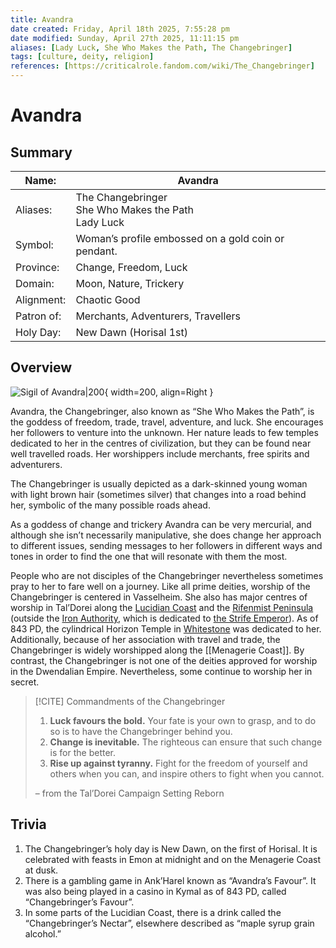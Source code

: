 ```yaml
---
title: Avandra
date created: Friday, April 18th 2025, 7:55:28 pm
date modified: Sunday, April 27th 2025, 11:11:15 pm
aliases: [Lady Luck, She Who Makes the Path, The Changebringer]
tags: [culture, deity, religion]
references: [https://criticalrole.fandom.com/wiki/The_Changebringer]
---
```


# Avandra

## Summary

| Name:      | Avandra                                                  |
| ---------- | -------------------------------------------------------- |
| Aliases:   | The Changebringer<br>She Who Makes the Path<br>Lady Luck |
| Symbol:    | Woman’s profile embossed on a gold coin or pendant.      |
| Province:  | Change, Freedom, Luck                                    |
| Domain:    | Moon, Nature, Trickery                                   |
| Alignment: | Chaotic Good                                             |
| Patron of: | Merchants, Adventurers, Travellers                       |
| Holy Day:  | New Dawn (Horisal 1st)                                   |

## Overview

![Sigil of Avandra|200](../../assets/images/sigil-changebringer.png){ width=200, align=Right }

Avandra, the Changebringer, also known as “She Who Makes the Path”, is the goddess of freedom, trade, travel, adventure, and luck. She encourages her followers to venture into the unknown. Her nature leads to few temples dedicated to her in the centres of civilization, but they can be found near well travelled roads. Her worshippers include merchants, free spirits and adventurers.

The Changebringer is usually depicted as a dark-skinned young woman with light brown hair (sometimes silver) that changes into a road behind her, symbolic of the many possible roads ahead.

As a goddess of change and trickery Avandra can be very mercurial, and although she isn’t necessarily manipulative, she does change her approach to different issues, sending messages to her followers in different ways and tones in order to find the one that will resonate with them the most.

People who are not disciples of the Changebringer nevertheless sometimes pray to her to fare well on a journey. Like all prime deities, worship of the Changebringer is centered in Vasselheim. She also has major centres of worship in Tal’Dorei along the [Lucidian Coast](https://criticalrole.fandom.com/wiki/Lucidian_Coast) and the [Rifenmist Peninsula](https://criticalrole.fandom.com/wiki/Rifenmist_Peninsula "Rifenmist Peninsula") (outside the [Iron Authority](https://criticalrole.fandom.com/wiki/Iron_Authority "Iron Authority"), which is dedicated to [the Strife Emperor](https://criticalrole.fandom.com/wiki/The_Strife_Emperor "The Strife Emperor")). As of 843 PD, the cylindrical Horizon Temple in [Whitestone](https://criticalrole.fandom.com/wiki/Whitestone "Whitestone") was dedicated to her. Additionally, because of her association with travel and trade, the Changebringer is widely worshipped along the [[Menagerie Coast]]. By contrast, the Changebringer is not one of the deities approved for worship in the Dwendalian Empire. Nevertheless, some continue to worship her in secret.

> [!CITE] Commandments of the Changebringer
>
 > 1. **Luck favours the bold.** Your fate is your own to grasp, and to do so is to have the Changebringer behind you.
 > 2. **Change is inevitable.** The righteous can ensure that such change is for the better.
 > 3. **Rise up against tyranny.** Fight for the freedom of yourself and others when you can, and inspire others to fight when you cannot.
>
> – from the Tal’Dorei Campaign Setting Reborn

## Trivia

1. The Changebringer’s holy day is New Dawn, on the first of Horisal. It is celebrated with feasts in Emon at midnight and on the Menagerie Coast at dusk.
2. There is a gambling game in Ank’Harel known as “Avandra’s Favour”. It was also being played in a casino in Kymal as of 843 PD, called “Changebringer’s Favour”.
3. In some parts of the Lucidian Coast, there is a drink called the “Changebringer’s Nectar”, elsewhere described as “maple syrup grain alcohol.”
